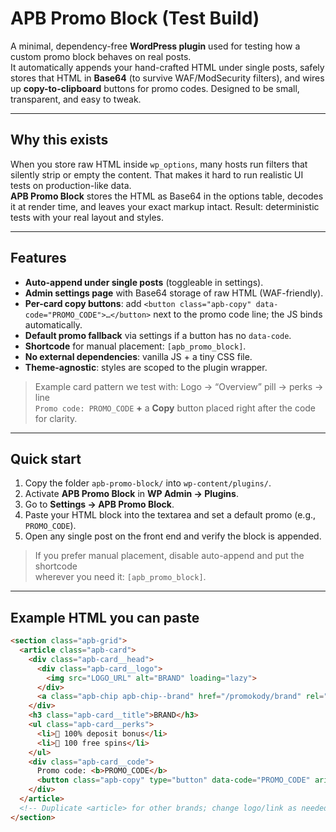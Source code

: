 # APB Promo Block (Test Build)

A minimal, dependency-free **WordPress plugin** used for testing how a custom promo block behaves on real posts.  
It automatically appends your hand-crafted HTML under single posts, safely stores that HTML in **Base64** (to survive WAF/ModSecurity filters), and wires up **copy-to-clipboard** buttons for promo codes. Designed to be small, transparent, and easy to tweak.

---

## Why this exists

When you store raw HTML inside `wp_options`, many hosts run filters that silently strip or empty the content. That makes it hard to run realistic UI tests on production-like data.  
**APB Promo Block** stores the HTML as Base64 in the options table, decodes it at render time, and leaves your exact markup intact. Result: deterministic tests with your real layout and styles.

---

## Features

- **Auto-append under single posts** (toggleable in settings).
- **Admin settings page** with Base64 storage of raw HTML (WAF-friendly).
- **Per-card copy buttons**: add `<button class="apb-copy" data-code="PROMO_CODE">…</button>` next to the promo code line; the JS binds automatically.
- **Default promo fallback** via settings if a button has no `data-code`.
- **Shortcode** for manual placement: `[apb_promo_block]`.
- **No external dependencies**: vanilla JS + a tiny CSS file.
- **Theme-agnostic**: styles are scoped to the plugin wrapper.

> Example card pattern we test with: Logo → “Overview” pill → perks → line  
> `Promo code: PROMO_CODE` **+** a **Copy** button placed right after the code for clarity.

---

## Quick start

1. Copy the folder `apb-promo-block/` into `wp-content/plugins/`.
2. Activate **APB Promo Block** in **WP Admin → Plugins**.
3. Go to **Settings → APB Promo Block**.
4. Paste your HTML block into the textarea and set a default promo (e.g., `PROMO_CODE`).
5. Open any single post on the front end and verify the block is appended.

> If you prefer manual placement, disable auto-append and put the shortcode  
> wherever you need it: `[apb_promo_block]`.

---

## Example HTML you can paste

```html
<section class="apb-grid">
  <article class="apb-card">
    <div class="apb-card__head">
      <div class="apb-card__logo">
        <img src="LOGO_URL" alt="BRAND" loading="lazy">
      </div>
      <a class="apb-chip apb-chip--brand" href="/promokody/brand" rel="nofollow">Overview</a>
    </div>
    <h3 class="apb-card__title">BRAND</h3>
    <ul class="apb-card__perks">
      <li>🎁 100% deposit bonus</li>
      <li>🎰 100 free spins</li>
    </ul>
    <div class="apb-card__code">
      Promo code: <b>PROMO_CODE</b>
      <button class="apb-copy" type="button" data-code="PROMO_CODE" aria-label="Copy promo code">Copy</button>
    </div>
  </article>
  <!-- Duplicate <article> for other brands; change logo/link as needed -->
</section>

